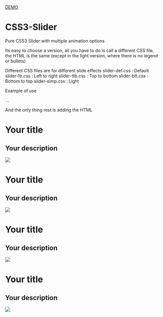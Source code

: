 [DEMO](http://codepen.io/Eliteware/full/BoBgqV/)
# CSS3-Slider
Pure CSS3 Slider with multiple animation options

Its easy to choose a version, all you have to do is call a different CSS file, the HTML is the same (except in the light version, where there is no legend or bullets) 

Different CSS files are for different slide effects
slider-def.css : Default
slider-ltr.css : Left to right
slider-ttb.css : Top to bottom
slider-btt.css : Bottom to top
slider-simp.css : Light

Example of use

<head> 
  ... <!-- Your stuff --> 
  <link rel="stylesheet" href="style/slider-def.css"> 
</head>

And the only thing rest is adding the HTML

<div id="slider">
   <div class="slides">
      <!-- First slide --> 
      <div class="slider">
         <div class="legend"></div>
         <div class="content">
            <div class="content-txt">
               <h1> Your title </h1>
               <h2> Your description </h2>
            </div>
         </div>
         <div class="images"> 
            <img src="ImagePath/ImageName.jpg"> 
         </div>
      </div>
      <!-- Second slide --> 
      <div class="slider">
         <div class="legend"></div>
         <div class="content">
            <div class="content-txt">
               <h1> Your title </h1>
               <h2> Your description </h2>
            </div>
         </div>
         <div class="images"> 
            <img src="ImagePath/ImageName.jpg"> 
         </div>
      </div>
      <!-- Third slide --> 
      <div class="slider">
         <div class="legend"></div>
         <div class="content">
            <div class="content-txt">
               <h1> Your title </h1>
               <h2> Your description </h2>
            </div>
         </div>
         <div class="images"> 
            <img src="ImagePath/ImageName.jpg"> 
         </div>
      </div>
      <!-- Fourth slide --> 
      <div class="slider">
         <div class="legend"></div>
         <div class="content">
            <div class="content-txt">
               <h1> Your title </h1>
               <h2> Your description </h2>
            </div>
         </div>
         <div class="images"> 
            <img src="ImagePath/ImageName.jpg"> 
         </div>
      </div>
   </div>
</div>
